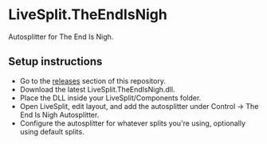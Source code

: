 # LiveSplit.TheEndIsNigh
Autosplitter for The End Is Nigh.

## Setup instructions

- Go to the [releases](https://github.com/Grimelios/LiveSplit.TheEndIsNigh/releases) section of this repository.
- Download the latest LiveSplit.TheEndIsNigh.dll.
- Place the DLL inside your LiveSplit/Components folder.
- Open LiveSplit, edit layout, and add the autosplitter under Control -> The End Is Nigh Autosplitter.
- Configure the autosplitter for whatever splits you're using, optionally using default splits.
